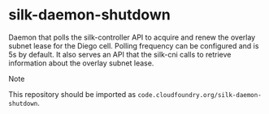 # silk-daemon-shutdown

Daemon that polls the silk-controller API to acquire and renew the overlay subnet lease for the Diego cell. Polling frequency can be configured and is 5s by default. It also serves an API that the silk-cni calls to retrieve information about the overlay subnet lease.

> [!NOTE]
>
> This repository should be imported as `code.cloudfoundry.org/silk-daemon-shutdown`.
